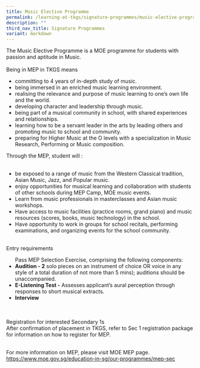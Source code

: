 ```yaml
---
title: Music Elective Programme
permalink: /learning-at-tkgs/signature-programmes/music-elective-programme/
description: ""
third_nav_title: Signature Programmes
variant: markdown
---
```

<style>
	ol.s {list-style-type: inherit;}
	</style>

The Music Elective Programme is a MOE programme for students with passion and aptitude in Music.<br><br>
Being in MEP in TKGS means <br>
<ol class="s">
	<li>committing to 4 years of in-depth study of music.</li>
	<li>being immersed in an enriched music learning environment.</li>
	<li>realising the relevance and purpose of music learning to one’s own life and the world.</li>
	<li>developing character and leadership through music.</li>
	<li>being part of a musical  community in school, with shared experiences and relationships.</li>
	<li>learning how to be a servant leader in the arts by leading others and promoting music to school and community.</li>
	<li>preparing for Higher Music at the O levels with a specialization in Music Research, Performing or Music composition.</li>
	</ol>
Through the MEP, student will :
	<ol class="s">
	<br>
<li>be exposed to a range of music from the Western Classical tradition, Asian Music, Jazz, and Popular music.</li>
<li>enjoy opportunities for musical learning and collaboration with students of other schools during MEP Camp, MOE music events.</li>
<li>Learn from music professionals in masterclasses and Asian music workshops.</li>
<li>Have access to music facilities (practice rooms, grand piano) and music resources (scores, books, music technology) in the school.</li>
<li>Have opportunity to work in groups for school recitals, performing examinations, and organizing events for the school community.</li>
	</ol>
<br>Entry requirements<br>
<ol class="s">
Pass MEP Selection Exercise, comprising the following components:<br>
<li><b>Audition - 2</b> solo pieces on an instrument of choice OR voice in any style of a total duration of not more than 5 mins); auditions should be unaccompanied.</li>
<li><b>E-Listening Test  -</b> Assesses applicant’s aural perception through responses to short musical extracts.</li>
<li><b>Interview </b></li>
	</ol>
<br><br>Registration for interested Secondary 1s<br>
After confirmation of placement in TKGS, refer to Sec 1 registration package for information on how to register for MEP. <br><br>

For more information on MEP, please visit MOE MEP page.
<a href="https://www.moe.gov.sg/education-in-sg/our-programmes/mep-sec">https://www.moe.gov.sg/education-in-sg/our-programmes/mep-sec</a>